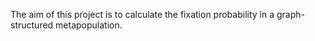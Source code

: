The aim of this project is to calculate the fixation probability in a graph-structured metapopulation.
